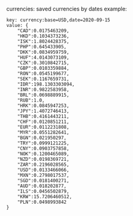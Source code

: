 currencies: saved currencies by dates
example:

    key: currency:base=USD,date=2020-09-15
    value: {
        "CAD":0.0175463209,
        "HKD":0.1034373236,
        "ISK":1.8024428375,
        "PHP":0.645433905,
        "DKK":0.0834959759,
        "HUF":4.0143073109,
        "CZK":0.3010842715,
        "GBP":0.0103359884,
        "RON":0.0545199677,
        "SEK":0.1167659731,
        "IDR":198.1303303094,
        "INR":0.9822583958,
        "BRL":0.0698889915,
        "RUB":1.0,
        "HRK":0.0845947253,
        "JPY":1.4072746413,
        "THB":0.4161443211,
        "CHF":0.0120851211,
        "EUR":0.0112231808,
        "MYR":0.0551282641,
        "BGN":0.021950297,
        "TRY":0.0999121225,
        "CNY":0.0903757858,
        "NOK":0.1200465089,
        "NZD":0.0198369721,
        "ZAR":0.2196028565,
        "USD":0.0133466066,
        "MXN":0.2798017537,
        "SGD":0.0181400271,
        "AUD":0.018202877,
        "ILS":0.0456502879,
        "KRW":15.7206460512,
        "PLN":0.0498993842
    }